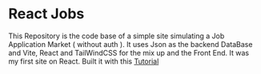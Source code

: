 # React Jobs
This Repository is the code base of a simple site simulating a Job Application Market ( without auth ).
It uses Json as the backend DataBase and Vite, React and TailWindCSS for the mix up and the Front End.
It was my first site on React. Built it with this [Tutorial](youtube.com)
